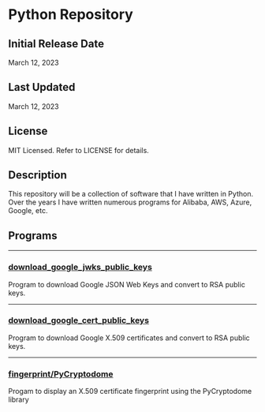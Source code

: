 # Python Repository

## Initial Release Date
March 12, 2023

## Last Updated
March 12, 2023

## License

MIT Licensed. Refer to LICENSE for details.

## Description

This repository will be a collection of software that I have written in Python. Over the years I have written numerous programs for Alibaba, AWS, Azure, Google, etc.

## Programs

***
### [download_google_jwks_public_keys](Authorization/JWKS/Google)
Program to download Google JSON Web Keys and convert to RSA public keys.

***
### [download_google_cert_public_keys](Authorization/CERT/Google)
Program to download Google X.509 certificates and convert to RSA public keys.

***
### [fingerprint/PyCryptodome](Authorization/CERT/fingerprint/PyCryptodome)
Progam to display an X.509 certificate fingerprint using the PyCryptodome library
